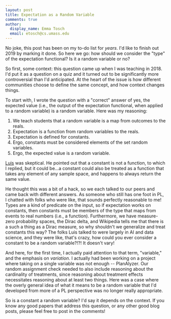 ```yaml
---
layout: post
title: Expectation as a Random Variable
comments: true
author:
  display_name: Emma Tosch
  email: etosch@cs.umass.edu
---
```


No joke, this post has been on my to-do list for *years*. I'd like to finish out 2019 by marking it done. So here we go: how should we consider the "type" of the expectation functional? Is it a random variable or no?

<!--summary-->

So first, some context: this question came up when I was teaching in 2018. I'd put it as a question on a quiz and it turned out to be significantly more controversial than I'd anticipated. At the heart of the issue is how different communities choose to define the same concept, and how context changes things.

To start with, I wrote the question with a "correct" answer of yes, the expected value (i.e., the output of the expectation functional, when applied to a random variable) is a random variable. Here was my reasoning:

1. We teach students that a random variable is a map from outcomes to the reals.
2. Expectation is a function from random variables to the reals.
3. Expectation is defined for constants.
4. Ergo, constants must be considered elements of the set random variables.
5. Ergo, the expected value is a random variable.

[Luis](https://www.linkedin.com/in/lpineda-umass/?originalSubdomain=ca) was skeptical. He pointed out that a constant is not a function, to which I replied, but it could be...a constant could also be treated as a function that takes any element of any sample space, and happens to always return the same value.

 He thought this was a bit of a hack, so we each talked to our peers and came back with different answers. As someone who still has one foot in PL, I chatted with folks who were like, that sounds perfectly reasonable to me! Types are a kind of predicate on the input, so if expectation works on constants, then constants must be members of the type that maps from events to real numbers (i.e., a function). Furthermore, we have measure-zero probability spaces, the Dirac delta, and Wikipedia tells me that there is a such a thing as a Dirac measure, so why shouldn't we generalize and treat constants this way? The folks Luis talked to were largely in AI and data science, and they were like, that's crazy, how could you ever consider a constant to be a random variable?!?! It doesn't vary!

And here, for the first time, I actually paid attention to that term, "variable," and the emphasis on *variation*. I actually had been working on a project where taking on a single variable was not enough -- PlanAlyzer. Our random assignment check needed to also include reasoning about the cardinality of treatments, since reasoning about treatment effects necessitates reasoning about at least two things. Here was a case where the overly general idea of what it means to be a random variable that I'd developed from more of a PL perspective was no longer really appropriate.

So is a constant a random variable? I'd say it depends on the context. If you know any good papers that address this question, or any other good blog posts, please feel free to post in the comments!
